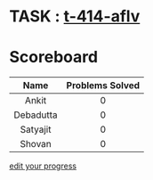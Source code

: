 
# TASK : [t-414-aflv](https://algo.is/t-414-aflv-competitive-programming-course-2016/ "Introductory Course")

# Scoreboard

|   Name    |  Problems Solved   |
|:---------:|:------------------:|
| Ankit     | 0                  |
| Debadutta | 0                  |
| Satyajit  | 0                  |
| Shovan    | 0                  |

[edit your progress](https://github.com/raffleberry/scoreboard/edit/master/index.md/)
